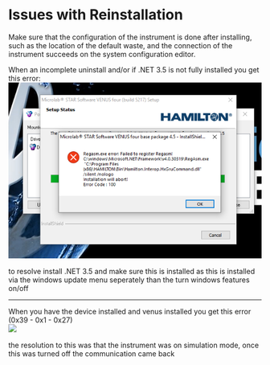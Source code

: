 # Issues with Reinstallation

Make sure that the configuration of the instrument is done after installing, such as the location of the default waste, and the connection of the instrument succeeds on the system configuration editor.



When an incomplete uninstall and/or if .NET 3.5 is not fully installed you get this error:\
![](../../../.gitbook/assets/InstallError.png)

to resolve install .NET 3.5 and make sure this is installed as this is installed via the windows update menu seperately than the turn windows features on/off



***



When you have the device installed and venus installed you get this error (0x39 - 0x1 - 0x27)\
![](../../../.gitbook/assets/spaces%2FqjjmKA0EVdsI8BMNmvCA%2Fuploads%2FcbGSbVOaSDAudrA7VMDB%2FUntitled.png)

the resolution to this was that the instrument was on simulation mode, once this was turned off the communication came back
